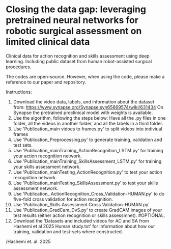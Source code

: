 # Closing the data gap: leveraging pretrained neural networks for robotic surgical assessment on limited clinical data

Clinical data for action recognition and skills assessment using deep learning. Including public dataset from human robot-assisted surgical procedures.

The codes are open-source. However, when using the code, please make a reference to our paper and repository.

Instructions:

1) Download the video data, labels, and information about the dataset from: https://www.synapse.org/Synapse:syn65669574/wiki/631434
   On Synapse the pretrained preclinical model with weights is available.
3) Use the algorithm, following the steps below: Have all the .py files in one folder, all the videos in another folder, and all the labels in a third folder.
4) Use 'Publication_main vidoes to frames.py' to split videos into indiviual frames
5) Use 'Publication_Preprocessing.py' to generate training, validation and test sets.
6) Use 'Publication_mainTraining_ActionRecognition_LSTM.py' for training your action recognition network.
7) Use 'Publication_mainTraining_SkillsAssessment_LSTM.py' for training your skills assessment network.
8) Use 'Publication_mainTesting_ActionRecognition.py' to test your action recognition network.
9) Use 'Publication_mainTesting_SkillsAssessment.py' to test your skills assessment network.
10) Use 'Publication_ ActionRecognition_Cross_Validation-HUMAN.py' to do five-fold cross validation for action recognition.
11) Use 'Publication_Skills Assessment Cross Validation-HUMAN.py'
12) Use 'Publication_GradCam_DvS.py' to create GradCAM images of your test results (either action recognition or skills assessmnet). #OPTIONAL.
13) Download the 'Datasets and included videos for AC and SA from Hashemi et al 2025 Human study.txt' for information about how our training, validation and test-sets where constructed.

/Hashemi et. al. 2025
